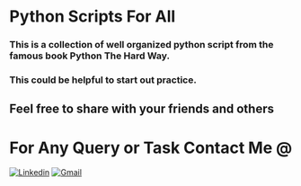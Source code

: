 # Python Scripts For All
### This is a collection of well organized python script from the famous book Python The Hard Way.

### This could be helpful to start out practice.

## Feel free to share with your friends and others

# For Any Query or Task Contact Me @
[![Linkedin](https://img.shields.io/badge/-LinkedIn-blue?style=flat&logo=Linkedin&logoColor=white)](https://www.linkedin.com/in/rafayet13/)
[![Gmail](https://img.shields.io/badge/-Gmail-c14438?style=flat&logo=Gmail&logoColor=white)](mailto:rafayet13@gmail.com)

